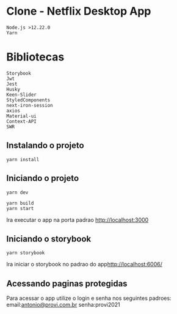# Clone - Netflix Desktop App

    Node.js >12.22.0 
    Yarn

# Bibliotecas
    Storybook
    Jwt
    Jest
    Husky
    Keen-Slider
    StyledComponents
    next-iron-session
    axios
    Material-ui
    Context-API
    SWR

## Instalando o projeto

    yarn install

## Iniciando o projeto
<!-- desenvolvimento -->
    yarn dev 
<!-- build -->
    yarn build
    yarn start

Ira executar o app na porta padrao [http://localhost:3000](http://localhost:3000)

## Iniciando o storybook

    yarn storybook

Ira iniciar o storybook no padrao do app[http://localhost:6006/](http://localhost:6006/)


## Acessando paginas protegidas

Para acessar o app utilize o login e senha nos seguintes padroes:
        email:antonio@provi.com.br
        senha:provi2021
